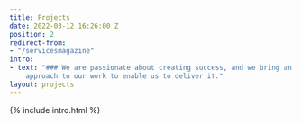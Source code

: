 ```yaml
---
title: Projects
date: 2022-03-12 16:26:00 Z
position: 2
redirect-from:
- "/servicesmagazine"
intro:
- text: "### We are passionate about creating success, and we bring an enthusiastic
    approach to our work to enable us to deliver it."
layout: projects
---
```


{% include intro.html %}
